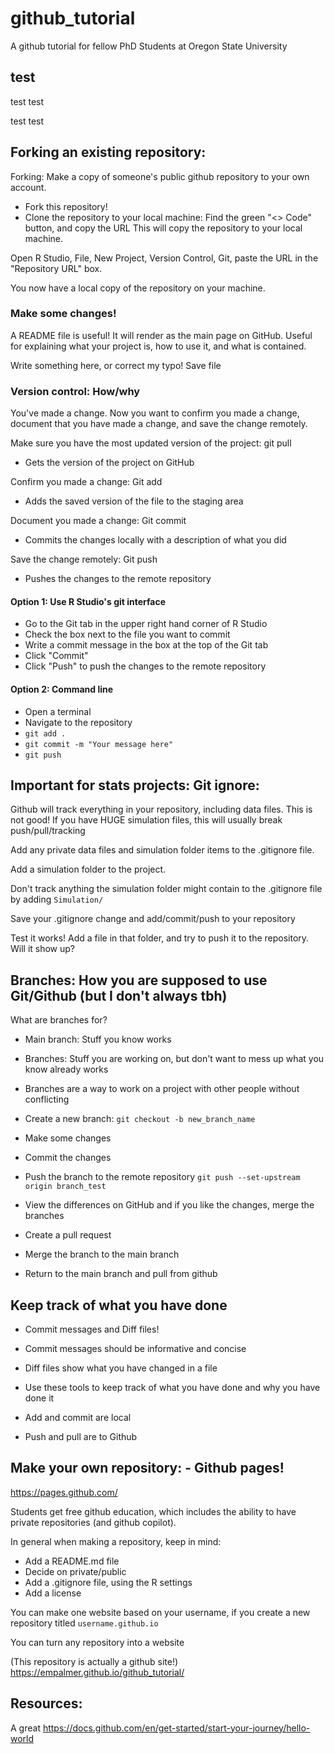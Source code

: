 # github_tutorial
A github tutorial for fellow PhD Students at Oregon State University

## test


test
test

test
test

## Forking an existing repository: 

Forking: Make a copy of someone's public github repository to your own account.

- Fork this repository! 
- Clone the repository to your local machine: 
Find the green "<> Code" button, and copy the URL 
This will copy the repository to your local machine. 

Open R Studio, 
File, New Project, Version Control, Git, paste the URL in the "Repository URL" box.

You now have a local copy of the repository on your machine.

### Make some changes!

A README file is useful! It will render as the main page on GitHub. Useful for explaining what your project is, how to use it, and what is contained. 

Write something here, or correct my typo!
Save file 

### Version control: How/why
You've made a change. Now you want to confirm you made a change, document that you have made a change, and save the change remotely. 

Make sure you have the most updated version of the project: git pull
- Gets the version of the project on GitHub

Confirm you made a change: Git add 
- Adds the saved version of the file to the staging area

Document you made a change: Git commit
- Commits the changes locally with a description of what you did

Save the change remotely: Git push
- Pushes the changes to the remote repository


#### Option 1: Use R Studio's git interface
- Go to the Git tab in the upper right hand corner of R Studio
- Check the box next to the file you want to commit
- Write a commit message in the box at the top of the Git tab
- Click "Commit"
- Click "Push" to push the changes to the remote repository


#### Option 2: Command line 
- Open a terminal
- Navigate to the repository
- `git add .`
- `git commit -m "Your message here"`
- `git push`

## Important for stats projects: Git ignore: 
Github will track everything in your repository, including data files. This is not good!
If you have HUGE simulation files, this will usually break push/pull/tracking 

Add any private data files and simulation folder items to the .gitignore file.

Add a simulation folder to the project. 

Don't track anything the simulation folder might contain to the .gitignore file by adding 
`Simulation/`

Save your .gitignore change and add/commit/push to your repository 

Test it works! 
Add a file in that folder, and try to push it to the repository. Will it show up?

## Branches: How you are supposed to use Git/Github (but I don't always tbh)
What are branches for?
- Main branch: Stuff you know works
- Branches: Stuff you are working on, but don't want to mess up what you know already works 
- Branches are a way to work on a project with other people without conflicting


- Create a new branch:
`git checkout -b new_branch_name`
- Make some changes
- Commit the changes 


- Push the branch to the remote repository
`git push --set-upstream origin branch_test`


- View the differences on GitHub and if you like the changes, merge the branches
- Create a pull request 
- Merge the branch to the main branch

- Return to the main branch and pull from github

## Keep track of what you have done
- Commit messages and Diff files!
- Commit messages should be informative and concise
- Diff files show what you have changed in a file
- Use these tools to keep track of what you have done and why you have done it


- Add and commit are local 
- Push and pull are to Github 

## Make your own repository: - Github pages!

https://pages.github.com/

Students get free github education, which includes the ability to have private repositories (and github copilot). 

In general when making a repository, keep in mind: 
- Add a README.md file
- Decide on private/public
- Add a .gitignore file, using the R settings
- Add a license 

You can make one website based on your username, if you create a new repository titled 
`username.github.io`


You can turn any repository into a website


(This repository is actually a github site!)
https://empalmer.github.io/github_tutorial/

## Resources: 
A great 
https://docs.github.com/en/get-started/start-your-journey/hello-world
